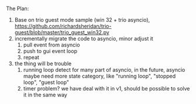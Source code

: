The Plan:
1. Base on trio guest mode sample (win 32 + trio asyncio), https://github.com/richardsheridan/trio-guest/blob/master/trio_guest_win32.py
2. incrementally migrate the code to asyncio, minor adjust it
    1. pull event from asyncio
    2. push to gui event loop
    3. repeat
3. the thing will be trouble
    1. running loop detect for many part of asyncio, in the future, asyncio maybe need more state category, like "running loop", "stopped loop", "guest loop"
    2. timer problem? we have deal with it in v1, should be possible to solve it in the same way



